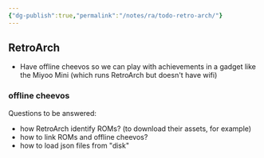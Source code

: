 ```yaml
---
{"dg-publish":true,"permalink":"/notes/ra/todo-retro-arch/"}
---
```


## RetroArch
- Have offline cheevos so we can play with achievements in a gadget like the Miyoo Mini (which runs RetroArch but doesn't have wifi)


### offline cheevos

Questions to be answered:

- how RetroArch identify ROMs? (to download their assets, for example)
- how to link ROMs and offline cheevos?
- how to load json files from "disk"
